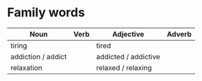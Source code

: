 # Family words
| Noun | Verb | Adjective | Adverb |
| ----------- | ----------- | ----------- | ----------- |
| tiring | | tired | |
| addiction / addict | | addicted / addictive | |
| relaxation | | relaxed / relaxing | |
